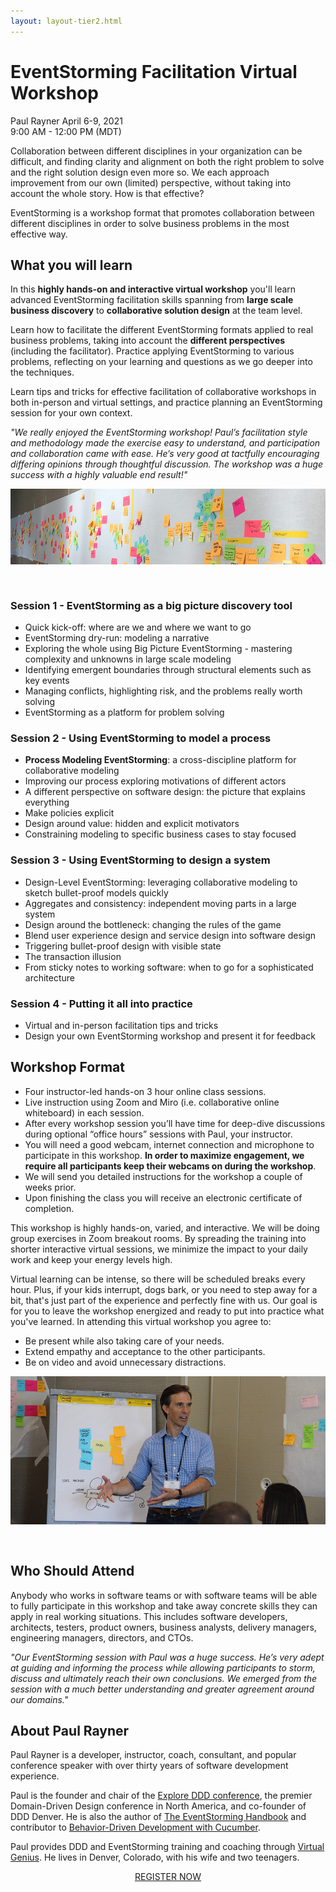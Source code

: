 ```yaml
---
layout: layout-tier2.html
---
```

<div class="container section workshop-single-page">
    <div class="row">
      <div class="col-xs-12 col-sm-2">
            <div class="speaker-container">
                <div class="speaker-img paul-rayner keep-color"></div>
                </div>
            </div>
            <div class="col-xs-12 col-sm-8 content">
                <h1>EventStorming Facilitation Virtual Workshop</h1>
                <p><span class="speaker-name">Paul Rayner</span>
                <span class="duration">April 6-9, 2021<br>9:00 AM - 12:00 PM (MDT)</span></p>
                <p>Collaboration between different disciplines in your organization can be difficult, and finding clarity and alignment on both the right problem to solve and the right solution design even more so. We each approach improvement from our own (limited) perspective, without taking into account the whole story. How is that effective?</p>
                <p>EventStorming is a workshop format that promotes collaboration between different disciplines in order to solve business problems in the most effective way.</p>
                <h2>What you will learn</h2>
                <p>In this <strong>highly hands-on and interactive virtual workshop</strong> you'll learn advanced EventStorming facilitation skills spanning from <strong>large scale business discovery</strong> to <strong>collaborative solution design</strong> at the team level.</p>
                <p>Learn how to facilitate the different EventStorming formats applied to real business problems, taking into account the <strong>different perspectives</strong> (including the facilitator). Practice applying EventStorming to various problems, reflecting on your learning and questions as we go deeper into the techniques.</p>
                <p>Learn tips and tricks for effective facilitation of collaborative workshops in both in-person and virtual settings, and practice planning an EventStorming session for your own context.</p>
                <p><em>"We really enjoyed the EventStorming workshop!  Paul’s facilitation style and methodology made the exercise easy to understand, and participation and collaboration came with ease.  He’s very good at tactfully encouraging differing opinions through thoughtful discussion. The workshop was a huge success with a highly valuable end result!"</em></p>
                <img src="../img/workshop/Workshop-Paul-Rayner-1.jpg" class="speaker--workshop-content-img" alt="" style="margin-bottom: 30px;"/>
                <h3>Session 1 - EventStorming as a big picture discovery tool</h3>
                <ul>
                    <li>Quick kick-off: where are we and where we want to go</li>
                    <li>EventStorming dry-run: modeling a narrative</li>
                    <li>Exploring the whole using Big Picture EventStorming - mastering complexity and unknowns in large scale modeling</li>
                    <li>Identifying emergent boundaries through structural elements such as key events</li>
                    <li>Managing conflicts, highlighting risk, and the problems really worth solving</li>
                    <li>EventStorming as a platform for problem solving</li>
                </ul>
                <h3>Session 2 - Using EventStorming to model a process</h3>
                <ul>
                    <li><strong>Process Modeling EventStorming</strong>: a cross-discipline platform for collaborative modeling</li>
                    <li>Improving our process exploring motivations of different actors</li>
                    <li>A different perspective on software design: the picture that explains everything</li>
                    <li>Make policies explicit</li>
                    <li>Design around value: hidden and explicit motivators</li>
                    <li>Constraining modeling to specific business cases to stay focused</li>
                </ul>
                <h3>Session 3 - Using EventStorming to design a system</h3>
                <ul>
                    <li>Design-Level EventStorming: leveraging collaborative modeling to sketch bullet-proof models quickly</li>
                    <li>Aggregates and consistency: independent moving parts in a large system</li>
                    <li>Design around the bottleneck: changing the rules of the game</li>
                    <li>Blend user experience design and service design into software design</li>
                    <li>Triggering bullet-proof design with visible state</li>
                    <li>The transaction illusion</li>
                    <li>From sticky notes to working software: when to go for a sophisticated architecture</li>
                </ul>
                <h3>Session 4 - Putting it all into practice</h3>
                <ul>
                    <li>Virtual and in-person facilitation tips and tricks</li>
                    <li>Design your own EventStorming workshop and present it for feedback</li>
                </ul>
                <h2>Workshop Format</h2>
                <ul>
                    <li>Four instructor-led hands-on 3 hour online class sessions.</li>
                    <li>Live instruction using Zoom and Miro (i.e. collaborative online whiteboard) in each session.</li>
                    <li>After every workshop session you’ll have time for deep-dive discussions during optional “office hours” sessions with Paul, your instructor.</li>
                    <li>You will need a good webcam, internet connection and microphone to participate in this workshop. <strong>In order to maximize engagement, we require all participants keep their webcams on during the workshop</strong>.</li>
                    <li>We will send you detailed instructions for the workshop a couple of weeks prior.</li>
                    <li>Upon finishing the class you will receive an electronic certificate of completion.</li>
                </ul>
                <p>This workshop is highly hands-on, varied, and interactive. We will be doing group exercises in Zoom breakout rooms. By spreading the training into shorter interactive virtual sessions, we minimize the impact to your daily work and keep your energy levels high.</p>
                <p>Virtual learning can be intense, so there will be scheduled breaks every hour. Plus, if your kids interrupt, dogs bark, or you need to step away for a bit, that's just part of the experience and perfectly fine with us. Our goal is for you to leave the workshop energized and ready to put into practice what you've learned. In attending this virtual workshop you agree to:</p>
                <ul>
                    <li>Be present while also taking care of your needs.</li>
                    <li>Extend empathy and acceptance to the other participants.</li>
                    <li>Be on video and avoid unnecessary distractions.</li>
                </ul>
                <img src="../img/workshop/Workshop-Paul-Rayner-2.jpg" class="speaker--workshop-content-img" alt="" style="margin-bottom: 30px;"/>
                <h2>Who Should Attend</h2>
                <p>Anybody who works in software teams or with software teams will be able to fully participate in this workshop and take away concrete skills they can apply in real working situations. This includes software developers, architects, testers, product owners, business analysts, delivery managers, engineering managers, directors, and CTOs.</p>
                <p><em>"Our EventStorming session with Paul was a huge success. He’s very adept at guiding and informing the process while allowing participants to storm, discuss and ultimately reach their own conclusions. We emerged from the session with a much better understanding and greater agreement around our domains."</em></p>
                <h2 class="text-center">About Paul Rayner</h2>
                <div class="speaker-img-in-content paul-rayner keep-color"></div>
                <p>Paul Rayner is a developer, instructor, coach, consultant, and popular conference speaker with over thirty years of software development experience.</p>
                <p>Paul is the founder and chair of the <a href="http://exploreddd.com/">Explore DDD conference</a>, the premier Domain-Driven Design conference in North America, and co-founder of DDD Denver. He is also the author of <a href="https://leanpub.com/eventstorming_handbook">The EventStorming Handbook</a> and contributor to <a href="https://www.amazon.com/Behavior-Driven-Development-Cucumber-Specification-Example/dp/0321772636">Behavior-Driven Development with Cucumber</a>.</p>
                <p>Paul provides DDD and EventStorming training and coaching through <a href="http://virtualgenius.com/">Virtual Genius</a>. He lives in Denver, Colorado, with his wife and two teenagers.</p>
                <div class="col-xs-12" align="center">
                    <a class="btn" href="https://ti.to/EDDD/explore-ddd-2021-spring-workshops">REGISTER NOW</a>
                </div>
            </div>
        </div>
    </div>
</div>